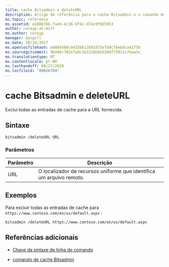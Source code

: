 ```yaml
---
title: cache Bitsadmin e deleteURL
description: Artigo de referência para o cache Bitsadmin e o comando deleteURL, que exclui todas as entradas de cache para a URL fornecida.
ms.topic: reference
ms.assetid: e108b76b-fae9-4c16-bf4c-d74c9f025953
author: coreyp-at-msft
ms.author: coreyp
manager: dongill
ms.date: 10/16/2017
ms.openlocfilehash: ed804580c4435b612b91875ef59cf6eb8ca4275b
ms.sourcegitcommit: 96d46c702e7a9c3a321bbbb5284f73911c7baa3c
ms.translationtype: MT
ms.contentlocale: pt-BR
ms.lasthandoff: 08/27/2020
ms.locfileid: "89026704"
---
```

# <a name="bitsadmin-cache-and-deleteurl"></a>cache Bitsadmin e deleteURL

Exclui todas as entradas de cache para a URL fornecida.

## <a name="syntax"></a>Sintaxe

```
bitsadmin /deleteURL URL
```

### <a name="parameters"></a>Parâmetros

| Parâmetro | Descrição |
| -------------- | -------------- |
| URL | O localizador de recursos uniforme que identifica um arquivo remoto. |

## <a name="examples"></a>Exemplos

Para excluir todas as entradas de cache para `https://www.contoso.com/en/us/default.aspx` :

```
bitsadmin /deleteURL https://www.contoso.com/en/us/default.aspx
```

## <a name="additional-references"></a>Referências adicionais

- [Chave da sintaxe de linha de comando](command-line-syntax-key.md)

- [comando de cache Bitsadmin](bitsadmin-cache.md)

